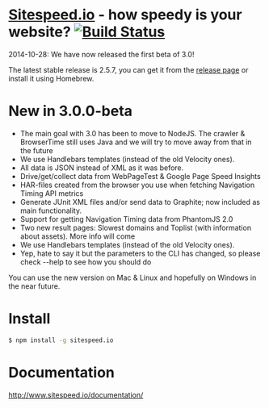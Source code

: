 <a href="http://www.sitespeed.io" target="_blank">Sitespeed.io</a> - how speedy is your website? [![Build Status](https://travis-ci.org/sitespeedio/sitespeed.io.svg?branch=master)](http://travis-ci.org/sitespeedio/sitespeed.io)
=============

2014-10-28: We have now released the first beta of 3.0!

The latest stable release is 2.5.7, you can get it from the <a href="https://github.com/sitespeedio/sitespeed.io/releases/tag/v2.5.7">release page</a> or install it using Homebrew.


New in 3.0.0-beta
=============
* The main goal with 3.0 has been to move to NodeJS. The crawler & BrowserTime still uses Java and we will try to move away from that in the future
* We use Handlebars templates (instead of the old Velocity ones).
* All data is JSON instead of XML as it was before.
* Drive/get/collect data from WebPageTest & Google Page Speed Insights
* HAR-files created from the browser you use when fetching Navigation Timing API metrics
* Generate JUnit XML files and/or send data to Graphite; now included as main functionality.
* Support for getting Navigation Timing data from PhantomJS 2.0
* Two new result pages: Slowest domains and Toplist (with information about assets). More info will come
* We use Handlebars templates (instead of the old Velocity ones).
* Yep, hate to say it but the parameters to the CLI has changed, so please check --help to see how you should do

You can use the new version on Mac & Linux and hopefully on Windows in the near future.

Install 
=============
```bash
$ npm install -g sitespeed.io
```

Documentation
=============
http://www.sitespeed.io/documentation/
